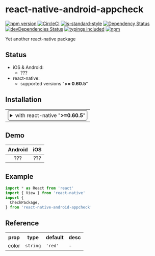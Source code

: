 <!-- Bootstrapped with make-react-native-package v0.60.3 -->

# react-native-android-appcheck
[![npm version](https://badge.fury.io/js/react-native-android-appcheck.svg)](https://badge.fury.io/js/react-native-android-appcheck)
[![CircleCI](https://circleci.com/gh/runtrizapps/react-native-android-appcheck.svg?style=svg)](https://circleci.com/gh/runtrizapps/react-native-android-appcheck)
[![js-standard-style](https://img.shields.io/badge/code%20style-standard-brightgreen.svg)](https://github.com/standard/standard)
[![Dependency Status](https://david-dm.org/runtrizapps/react-native-android-appcheck.svg)](https://david-dm.org/runtrizapps/react-native-android-appcheck)
[![devDependencies Status](https://david-dm.org/runtrizapps/react-native-android-appcheck/dev-status.svg)](https://david-dm.org/runtrizapps/react-native-android-appcheck?type=dev)
[![typings included](https://img.shields.io/badge/typings-included-brightgreen.svg?t=1495378566925)](package.json)
[![npm](https://img.shields.io/npm/l/express.svg)](https://www.npmjs.com/package/react-native-android-appcheck)

Yet another react-native package

## Status

- iOS & Android:
  - ???
- react-native:
  - supported versions "<strong>&gt;= 0.60.5</strong>"

## Installation

<table>
<td>
<details style="border: 1px solid; border-radius: 5px; padding: 5px">
  <summary>with react-native "<strong>&gt;=0.60.5</strong>"</summary>

### 0. Setup Swift and Kotlin

- Open your iOS project in Xcode and create empty Swift file and bridging header to enable Swift support
- Modify `android/build.gradle`:

  ```diff
  buildscript {
    ext {
      ...
  +   kotlinVersion = "1.3.50"
    }
  ...

    dependencies {
  +   classpath("org.jetbrains.kotlin:kotlin-gradle-plugin:${kotlinVersion}")
      ...
  ```

### 1. Install latest version from npm

`$ npm i react-native-android-appcheck -S`

### 2. Install pods

`$ cd ios && pod install && cd ..`

</details>
</td>
</table>

## Demo

 Android                                       |  iOS
:---------------------------------------------:|:---------------------------------------------:
???  |  ???

## Example

```jsx
import * as React from 'react'
import { View } from 'react-native'
import {
  CheckPackage,
} from 'react-native-android-appcheck'

```

## Reference

<table>
  <tr>
    <th>prop</th>
    <th>type</th>
    <th>default</th>
    <th>desc</th>
  </tr>
  <tr>
    <td>color</td>
    <td><code>string</code></td>
    <td><code>'red'</code></td>
    <td>-</td>
  </tr>
</table>
